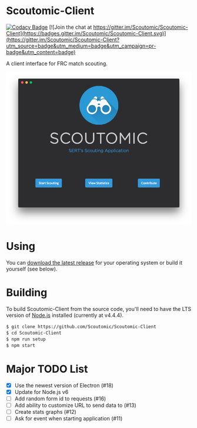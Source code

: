 # Scoutomic-Client

[![Codacy Badge](https://api.codacy.com/project/badge/grade/9a246afa308c49edaa29848054185f60)](https://www.codacy.com/app/dassonville-andrew/Scoutomic-Client)
[![Join the chat at https://gitter.im/Scoutomic/Scoutomic-Client](https://badges.gitter.im/Scoutomic/Scoutomic-Client.svg)](https://gitter.im/Scoutomic/Scoutomic-Client?utm_source=badge&utm_medium=badge&utm_campaign=pr-badge&utm_content=badge)

A client interface for FRC match scouting.

![Screenshot/Mainpage](/screenshots/mainpage.png?raw=true)

# Using

You can [download the latest release](https://github.com/Scoutomic/Scoutomic-Client/releases) for your operating system or build it yourself (see below).

# Building

To build Scoutomic-Client from the source code, you'll need to have the LTS version of [Node.js](https://nodejs.org/) installed (currently at v4.4.4).

```bash
$ git clone https://github.com/Scoutomic/Scoutomic-Client
$ cd Scoutomic-Client
$ npm run setup
$ npm start
```

# Major TODO List

* [x] Use the newest version of Electron (#18)
* [x] Update for Node.js v6
* [ ] Add random form id to requests (#16)
* [ ] Add ability to customize URL to send data to (#13)
* [ ] Create stats graphs (#12)
* [ ] Ask for event when starting application (#11)
